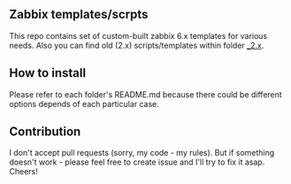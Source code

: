 ## Zabbix templates/scrpts
This repo contains set of custom-built zabbix 6.x templates for various needs.
Also you can find old (2.x) scripts/templates within folder [_2.x](https://github.com/adel-s/zabbix/tree/master/_2.x).

## How to install
Please refer to each folder's README.md because there could be different options depends of each particular case.

## Contribution
I don't accept pull requests (sorry, my code - my rules). But if something doesn't work - 
please feel free to create issue and I'll try to fix it asap. Cheers!
